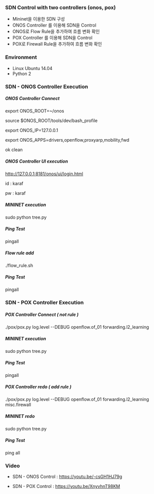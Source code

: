 ### SDN Control with two controllers (onos, pox)

* Mininet을 이용한 SDN 구성
* ONOS Controller 를 이용해 SDN을 Control 
* ONOS로 Flow Rule을 추가하여 흐름 변화 확인
* POX Controller 를 이용해 SDN을 Control
* POX로 Firewall Rule을 추가하여 흐름 변화 확인

### Environment
* Linux Ubuntu 14.04
* Python 2

### SDN - ONOS Controller Execution

##### ONOS Controller Connect

export ONOS_ROOT=~/onos

source $ONOS_ROOT/tools/dev/bash_profile

export ONOS_IP=127.0.0.1

export ONOS_APPS=drivers,openflow,proxyarp,mobility,fwd

ok clean

##### ONOS Controller UI execution

http://127.0.0.1:8181/onos/ui/login.html

id : karaf

pw : karaf

##### MININET execution

sudo python tree.py

##### Ping Test

pingall

##### Flow rule add

./flow_rule.sh


##### Ping Test

pingall


### SDN - POX Controller Execution

##### POX Controller Connect ( not rule )

./pox/pox.py log.level --DEBUG openflow.of_01 forwarding.l2_learning

##### MININET execution

sudo python tree.py

##### Ping Test

pingall

##### POX Controller redo ( add rule )

./pox/pox.py log.level --DEBUG openflow.of_01 forwarding.l2_learning misc.firewall

##### MININET redo

sudo python tree.py

##### Ping Test

ping all


### Video

* SDN - ONOS Control : https://youtu.be/-csGH1HJ79g

* SDN - POX Control : https://youtu.be/XnyvhnT98KM









